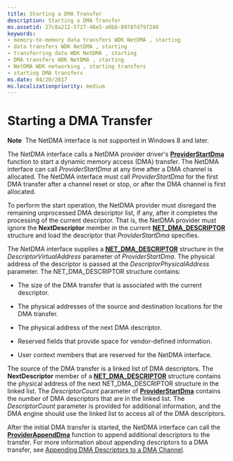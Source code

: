 ```yaml
---
title: Starting a DMA Transfer
description: Starting a DMA Transfer
ms.assetid: 27c8a212-5727-48e5-a0bb-8978fd79f240
keywords:
- memory-to-memory data transfers WDK NetDMA , starting
- data transfers WDK NetDMA , starting
- transferring data WDK NetDMA , starting
- DMA transfers WDK NetDMA , starting
- NetDMA WDK networking , starting transfers
- starting DMA transfers
ms.date: 04/20/2017
ms.localizationpriority: medium
---
```


# Starting a DMA Transfer


**Note**  The NetDMA interface is not supported in Windows 8 and later.

 




The NetDMA interface calls a NetDMA provider driver's [**ProviderStartDma**](https://msdn.microsoft.com/library/windows/hardware/ff570404) function to start a dynamic memory access (DMA) transfer. The NetDMA interface can call *ProviderStartDma* at any time after a DMA channel is allocated. The NetDMA interface must call *ProviderStartDma* for the first DMA transfer after a channel reset or stop, or after the DMA channel is first allocated.

To perform the start operation, the NetDMA provider must disregard the remaining unprocessed DMA descriptor list, if any, after it completes the processing of the current descriptor. That is, the NetDMA provider must ignore the **NextDescriptor** member in the current [**NET\_DMA\_DESCRIPTOR**](https://msdn.microsoft.com/library/windows/hardware/ff568734) structure and load the descriptor that *ProviderStartDma* specifies.

The NetDMA interface supplies a [**NET\_DMA\_DESCRIPTOR**](https://msdn.microsoft.com/library/windows/hardware/ff568734) structure in the *DescriptorVirtualAddress* parameter of *ProviderStartDma*. The physical address of the descriptor is passed at the *DescriptorPhysicalAddress* parameter. The NET\_DMA\_DESCRIPTOR structure contains:

-   The size of the DMA transfer that is associated with the current descriptor.

-   The physical addresses of the source and destination locations for the DMA transfer.

-   The physical address of the next DMA descriptor.

-   Reserved fields that provide space for vendor-defined information.

-   User context members that are reserved for the NetDMA interface.

The source of the DMA transfer is a linked list of DMA descriptors. The **NextDescriptor** member of a [**NET\_DMA\_DESCRIPTOR**](https://msdn.microsoft.com/library/windows/hardware/ff568734) structure contains the physical address of the next NET\_DMA\_DESCRIPTOR structure in the linked list. The *DescriptorCount* parameter of [**ProviderStartDma**](https://msdn.microsoft.com/library/windows/hardware/ff570404) contains the number of DMA descriptors that are in the linked list. The *DescriptorCount* parameter is provided for additional information, and the DMA engine should use the linked list to access all of the DMA descriptors.

After the initial DMA transfer is started, the NetDMA interface can call the [**ProviderAppendDma**](https://msdn.microsoft.com/library/windows/hardware/ff570394) function to append additional descriptors to the transfer. For more information about appending descriptors to a DMA transfer, see [Appending DMA Descriptors to a DMA Channel](appending-dma-descriptors-to-a-dma-channel.md).

 

 





